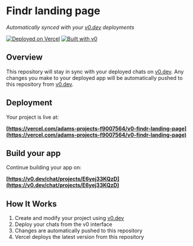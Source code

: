 # Findr landing page

*Automatically synced with your [v0.dev](https://v0.dev) deployments*

[![Deployed on Vercel](https://img.shields.io/badge/Deployed%20on-Vercel-black?style=for-the-badge&logo=vercel)](https://vercel.com/adams-projects-f9007564/v0-findr-landing-page)
[![Built with v0](https://img.shields.io/badge/Built%20with-v0.dev-black?style=for-the-badge)](https://v0.dev/chat/projects/E6yej33KQzD)

## Overview

This repository will stay in sync with your deployed chats on [v0.dev](https://v0.dev).
Any changes you make to your deployed app will be automatically pushed to this repository from [v0.dev](https://v0.dev).

## Deployment

Your project is live at:

**[https://vercel.com/adams-projects-f9007564/v0-findr-landing-page](https://vercel.com/adams-projects-f9007564/v0-findr-landing-page)**

## Build your app

Continue building your app on:

**[https://v0.dev/chat/projects/E6yej33KQzD](https://v0.dev/chat/projects/E6yej33KQzD)**

## How It Works

1. Create and modify your project using [v0.dev](https://v0.dev)
2. Deploy your chats from the v0 interface
3. Changes are automatically pushed to this repository
4. Vercel deploys the latest version from this repository